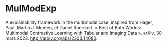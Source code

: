 # MulModExp
A explainability framework in the multimodal case, inspired from Hager, Paul, Martin J. Menten, et Daniel Rueckert. « Best of Both Worlds: Multimodal Contrastive Learning with Tabular and Imaging Data ». arXiv, 30 mars 2023. http://arxiv.org/abs/2303.14080.
